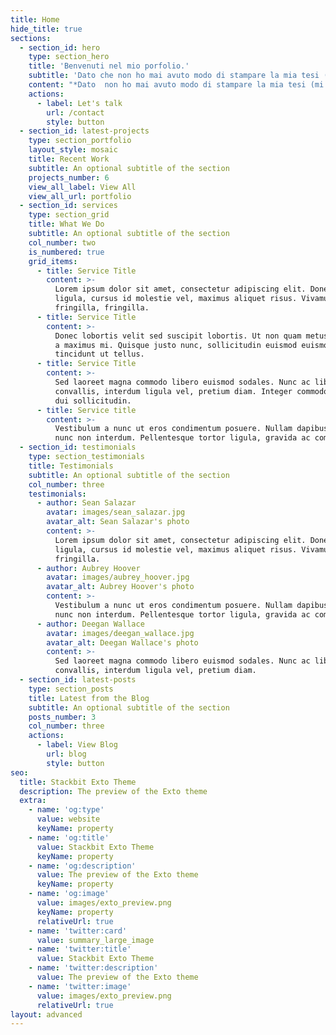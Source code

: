 ```yaml
---
title: Home
hide_title: true
sections:
  - section_id: hero
    type: section_hero
    title: 'Benvenuti nel mio porfolio.'
    subtitle: 'Dato che non ho mai avuto modo di stampare la mia tesi (mi sono laureato in pieno primo lockdown), ho deciso di pubblicarla online, in questo sito che voglio utilizzare anche come mio portfolio.'
    content: "*Dato  non ho mai avuto modo di stampare la mia tesi (mi sono laureato in pieno primo lockdown), ho deciso di pubblicarla online, in questo sito che voglio utilizzare anche come mio portfolio.*\n\n\nMi sono laureato in\_*Scienze Politiche e Relazioni internazionali*\_all’Università L’Orientale di Napoli, con una tesi di laurea in\_*Storia dell’Europa Orientale*\_sul\_**Ruolo del Calcio in URSS e Russia**\_*(Storia, politica, economia e società)*.\n\nLa storia e lo sport sono state mie due grandi passioni sin da quando sono piccolo e ogni volta cerco di inserirle in qualsiasi discorso mi trovo ad affrontare. Grazie alla disponibilità del Prof.[Fabio Bettanin](https://docenti.unior.it/index2.php?user_id=fbettanin\\&content_id_start=1)\_ho avuto modo di esplorare i rapporti che legavano il calcio con la politica, l’economia e la società dell’URSS prima e della Russia poi, Stati che mi hanno sempre affascinato e che ho amato studiare durante il mio percorso di studi.\n\nDi seguito riporto il capitolo introduttivo della tesi. Se poi siete interessati, troverete i link agli altri in fondo alla pagina.\n\n##\n\n\n\n## Storia del Calcio in URSS e Russia\n\n### Introduzione\n\nPolitica e sport sono intrecciati sin dai tempi antichi, grazie alla capacità dello sport di entrare nell’immaginario delle persone: basti pensare all’importanza dei giochi gladiatori per i romani, convocati più o meno regolarmente dagli imperatori per aggraziarsi il favore del popolo. Stessa cosa per il regime nazista e il regime fascista. Mussolini fece dell’insegnamento dell’educazione fisica nelle scuole il punto centrale della sua politica giovanile (assieme alla nascita dell’Organizzazione Nazionale Balilla), oltre a portare i Mondiali di calcio del 1934 in Italia (che li vinse). Le Olimpiadi di Berlino del 1936 furono l’occasione per Hitler di mostrare al mondo il livello raggiunto dalla Germania. Non faceva eccezione, rispetto agli altri due regimi del Novecento, l’Unione Sovietica. Lo sport in URSS veniva usato per promuovere la costruzione della nazione, l’integrazione, la difesa, la salute e l’igiene, le politiche sociali e il raggiungimento del riconoscimento e del prestigio internazionale . Dato che il gioco ha un ruolo fondamentale nell’educazione e nelle abitudini (soprattutto dei bambini), lo sport può avere un’ottima efficacia nel trasmettere i valori di un regime . L’Unione Sovietica lo usava per dimostrare la superiorità della società sovietica rispetto a quella occidentale. Rispetto al modello “atlantico”, lo sport sovietico differiva per la sua natura centralizzata: era il regime ad organizzare lo sport e non i club . Questo lo si poteva vedere anche nel calcio, con tutte le squadre di club che erano affiliate a un ente territoriale o a un’azienda (ad esempio il CSKA Mosca era affiliato all’Armata Rossa). Fenomeno identitario, sociale ed economico, il calcio, con la sua capacità di arrivare a tantissime persone non poteva che essere al centro della vita pubblica sovietica ed essere influenzato dalla politica interna ed internazionale (emblematici in questo senso la spedizione olimpica di Helsinki 1952 e le vicende dell’Europeo del 1960 o delle qualificazioni al Mondiale 1974). Con la dissoluzione dell’URSS nel 1991, la sua “eredità” venne raccolta dalla Russia. Dal 2000 la scena politica è dominata da Vladimir Putin, che ha usato lo sport, e il calcio in particolare, per permuovere l’identità nazionale e il patriottismo, per rafforzare l’immagine internazionale della Russia e per ingraziarsi il sostegno delle masse e degli oligarchi, grazie anche all’organizzazione di grandi eventi sportivi (le Olimpiadi invernali di Sočhi nel 2014 e i Mondiali di calcio nel 2018 su tutti). In tutto questo si sono insediati gli hooligans russi, famosi per il carattere violento e razzista delle loro azioni, utilizzati dai partiti di estrema destra come serbatoio di voti e forza da mobilitare in determinate occasioni.\n\n\n"
    actions:
      - label: Let's talk
        url: /contact
        style: button
  - section_id: latest-projects
    type: section_portfolio
    layout_style: mosaic
    title: Recent Work
    subtitle: An optional subtitle of the section
    projects_number: 6
    view_all_label: View All
    view_all_url: portfolio
  - section_id: services
    type: section_grid
    title: What We Do
    subtitle: An optional subtitle of the section
    col_number: two
    is_numbered: true
    grid_items:
      - title: Service Title
        content: >-
          Lorem ipsum dolor sit amet, consectetur adipiscing elit. Donec nisl
          ligula, cursus id molestie vel, maximus aliquet risus. Vivamus in nibh
          fringilla, fringilla.
      - title: Service Title
        content: >-
          Donec lobortis velit sed suscipit lobortis. Ut non quam metus. Nullam
          a maximus mi. Quisque justo nunc, sollicitudin euismod euismod at,
          tincidunt ut tellus.
      - title: Service Title
        content: >-
          Sed laoreet magna commodo libero euismod sodales. Nunc ac libero
          convallis, interdum ligula vel, pretium diam. Integer commodo sem at
          dui sollicitudin.
      - title: Service title
        content: >-
          Vestibulum a nunc ut eros condimentum posuere. Nullam dapibus quis
          nunc non interdum. Pellentesque tortor ligula, gravida ac commodo eu.
  - section_id: testimonials
    type: section_testimonials
    title: Testimonials
    subtitle: An optional subtitle of the section
    col_number: three
    testimonials:
      - author: Sean Salazar
        avatar: images/sean_salazar.jpg
        avatar_alt: Sean Salazar's photo
        content: >-
          Lorem ipsum dolor sit amet, consectetur adipiscing elit. Donec nisl
          ligula, cursus id molestie vel, maximus aliquet risus. Vivamus in nibh
          fringilla.
      - author: Aubrey Hoover
        avatar: images/aubrey_hoover.jpg
        avatar_alt: Aubrey Hoover's photo
        content: >-
          Vestibulum a nunc ut eros condimentum posuere. Nullam dapibus quis
          nunc non interdum. Pellentesque tortor ligula, gravida ac commodo eu.
      - author: Deegan Wallace
        avatar: images/deegan_wallace.jpg
        avatar_alt: Deegan Wallace's photo
        content: >-
          Sed laoreet magna commodo libero euismod sodales. Nunc ac libero
          convallis, interdum ligula vel, pretium diam.
  - section_id: latest-posts
    type: section_posts
    title: Latest from the Blog
    subtitle: An optional subtitle of the section
    posts_number: 3
    col_number: three
    actions:
      - label: View Blog
        url: blog
        style: button
seo:
  title: Stackbit Exto Theme
  description: The preview of the Exto theme
  extra:
    - name: 'og:type'
      value: website
      keyName: property
    - name: 'og:title'
      value: Stackbit Exto Theme
      keyName: property
    - name: 'og:description'
      value: The preview of the Exto theme
      keyName: property
    - name: 'og:image'
      value: images/exto_preview.png
      keyName: property
      relativeUrl: true
    - name: 'twitter:card'
      value: summary_large_image
    - name: 'twitter:title'
      value: Stackbit Exto Theme
    - name: 'twitter:description'
      value: The preview of the Exto theme
    - name: 'twitter:image'
      value: images/exto_preview.png
      relativeUrl: true
layout: advanced
---
```

